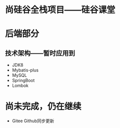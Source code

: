 # 尚硅谷全栈项目——硅谷课堂
# 后端部分

## 技术架构——暂时应用到
- JDK8
- Mybatis-plus
- MySQL
- SpringBoot
- Lombok

# 尚未完成，仍在继续

- Gitee Github同步更新